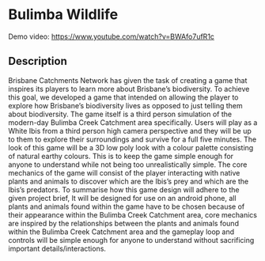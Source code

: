 # Bulimba Wildlife

Demo video: https://www.youtube.com/watch?v=BWAfo7ufR1c

## Description
Brisbane Catchments Network has given the task of creating a game that inspires its players to learn more about Brisbane’s biodiversity. To achieve this goal, we developed a game that intended on allowing the player to explore how Brisbane’s biodiversity lives as opposed to just telling them about biodiversity. The game itself is a third person simulation of the modern-day Bulimba Creek Catchment area specifically. Users will play as a White Ibis from a third person high camera perspective and they will be up to them to explore their surroundings and survive for a full five minutes. The look of this game will be a 3D low poly look with a colour palette consisting of natural earthy colours. This is to keep the game simple enough for anyone to understand while not being too unrealistically simple. The core mechanics of the game will consist of the player interacting with native plants and animals to discover which are the Ibis’s prey and which are the Ibis’s predators. To summarise how this game design will adhere to the given project brief, It will be designed for use on an android phone, all plants and animals found within the game have to be chosen because of their appearance within the Bulimba Creek Catchment area, core mechanics are inspired by the relationships between the plants and animals found within the Bulimba Creek Catchment area and the gameplay loop and controls will be simple enough for anyone to understand without sacrificing important details/interactions.
